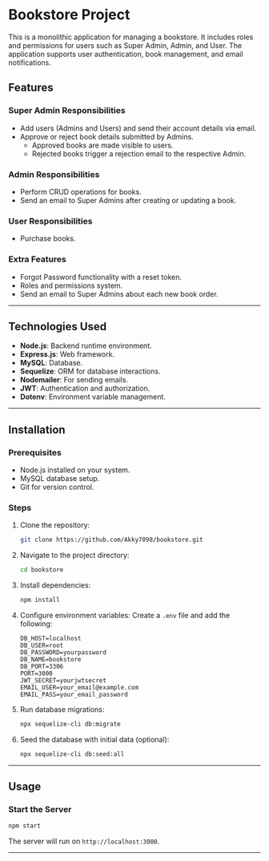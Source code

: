 # Bookstore Project

This is a monolithic application for managing a bookstore. It includes roles and permissions for users such as Super Admin, Admin, and User. The application supports user authentication, book management, and email notifications.

## Features

### Super Admin Responsibilities
- Add users (Admins and Users) and send their account details via email.
- Approve or reject book details submitted by Admins.
  - Approved books are made visible to users.
  - Rejected books trigger a rejection email to the respective Admin.

### Admin Responsibilities
- Perform CRUD operations for books.
- Send an email to Super Admins after creating or updating a book.

### User Responsibilities
- Purchase books.
### Extra Features
- Forgot Password functionality with a reset token.
- Roles and permissions system.
- Send an email to Super Admins about each new book order.

---

## Technologies Used
- **Node.js**: Backend runtime environment.
- **Express.js**: Web framework.
- **MySQL**: Database.
- **Sequelize**: ORM for database interactions.
- **Nodemailer**: For sending emails.
- **JWT**: Authentication and authorization.
- **Dotenv**: Environment variable management.

---

## Installation

### Prerequisites
- Node.js installed on your system.
- MySQL database setup.
- Git for version control.

### Steps
1. Clone the repository:
   ```bash
   git clone https://github.com/Akky7098/bookstore.git
   ```
2. Navigate to the project directory:
   ```bash
   cd bookstore
   ```
3. Install dependencies:
   ```bash
   npm install
   ```
4. Configure environment variables:
   Create a `.env` file and add the following:
   ```env
   DB_HOST=localhost
   DB_USER=root
   DB_PASSWORD=yourpassword
   DB_NAME=bookstore
   DB_PORT=3306
   PORT=3000
   JWT_SECRET=yourjwtsecret
   EMAIL_USER=your_email@example.com
   EMAIL_PASS=your_email_password
   ```
5. Run database migrations:
   ```bash
   npx sequelize-cli db:migrate
   ```
6. Seed the database with initial data (optional):
   ```bash
   npx sequelize-cli db:seed:all
   ```

---

## Usage

### Start the Server
```bash
npm start
```
The server will run on `http://localhost:3000`.

---


